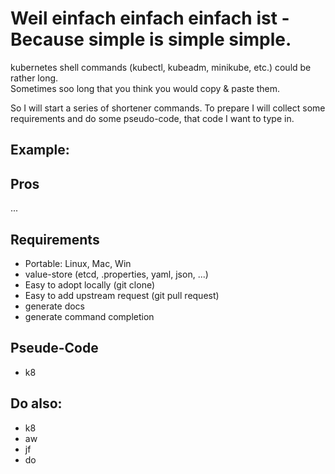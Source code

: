# Weil einfach einfach einfach ist - Because simple is simple simple.
  
kubernetes shell commands (kubectl, kubeadm, minikube, etc.) could be rather long.  
Sometimes soo long that you think you would copy & paste them.   
  
So I will start a series of shortener commands. To prepare I will collect some requirements and do some pseudo-code, that code I want to type in.  
  
## Example:  


## Pros
...  

## Requirements
* Portable: Linux, Mac, Win
* value-store (etcd, .properties, yaml, json, ...)
* Easy to adopt locally (git clone)
* Easy to add upstream request (git pull request)
* generate docs
* generate command completion

## Pseude-Code
* k8 

## Do also:
* k8 
* aw 
* jf 
* do 

